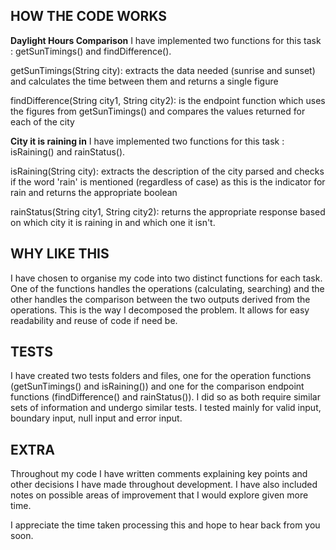 ## HOW THE CODE WORKS

**Daylight Hours Comparison** I have implemented two functions for this task : getSunTimings() and findDifference().

getSunTimings(String city): extracts the data needed (sunrise and sunset) and calculates the time between them and returns a single figure

findDifference(String city1, String city2): is the endpoint function which uses the figures from getSunTimings() and compares the values returned for each of the city

**City it is raining in** I have implemented two functions for this task : isRaining() and rainStatus().

isRaining(String city): extracts the description of the city parsed and checks if the word 'rain' is mentioned (regardless of case) as this is the indicator for rain and returns the appropriate boolean

rainStatus(String city1, String city2): returns the appropriate response based on which city it is raining in and which one it isn't.

## WHY LIKE THIS

I have chosen to organise my code into two distinct functions for each task. One of the functions handles the operations (calculating, searching) and the other handles the comparison between the two outputs derived from the operations. This is the way I decomposed the problem. It allows for easy readability and reuse of code if need be.

## TESTS
I have created two tests folders and files, one for the operation functions (getSunTimings() and isRaining()) and one for the comparison endpoint functions (findDifference() and  rainStatus()). I did so as both require similar sets of information and undergo similar tests. I tested mainly for valid input, boundary input, null input and error input.

## EXTRA

Throughout my code I have written comments explaining key points and other decisions I have made throughout development. I have also included notes on possible areas of improvement that I would explore given more time. 

I appreciate the time taken processing this and hope to hear back from you soon.
